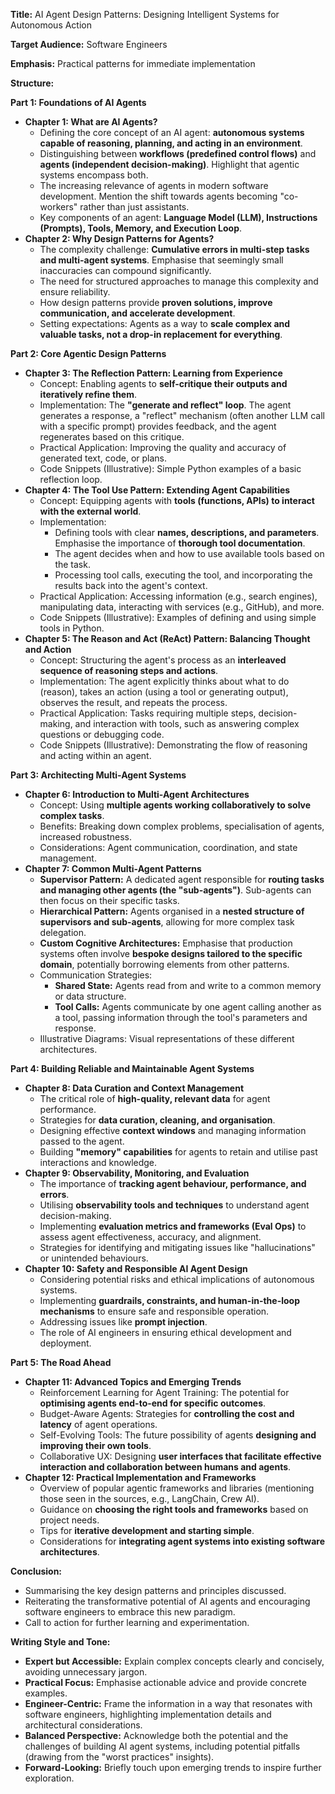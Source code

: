 **Title:** AI Agent Design Patterns: Designing Intelligent Systems for Autonomous Action

**Target Audience:** Software Engineers

**Emphasis:** Practical patterns for immediate implementation

**Structure:**

**Part 1: Foundations of AI Agents**

*   **Chapter 1: What are AI Agents?**
    *   Defining the core concept of an AI agent: **autonomous systems capable of reasoning, planning, and acting in an environment**.
    *   Distinguishing between **workflows (predefined control flows)** and **agents (independent decision-making)**. Highlight that agentic systems encompass both.
    *   The increasing relevance of agents in modern software development. Mention the shift towards agents becoming "co-workers" rather than just assistants.
    *   Key components of an agent: **Language Model (LLM), Instructions (Prompts), Tools, Memory, and Execution Loop**.
*   **Chapter 2: Why Design Patterns for Agents?**
    *   The complexity challenge: **Cumulative errors in multi-step tasks and multi-agent systems**. Emphasise that seemingly small inaccuracies can compound significantly.
    *   The need for structured approaches to manage this complexity and ensure reliability.
    *   How design patterns provide **proven solutions, improve communication, and accelerate development**.
    *   Setting expectations: Agents as a way to **scale complex and valuable tasks, not a drop-in replacement for everything**.

**Part 2: Core Agentic Design Patterns**

*   **Chapter 3: The Reflection Pattern: Learning from Experience**
    *   Concept: Enabling agents to **self-critique their outputs and iteratively refine them**.
    *   Implementation: The **"generate and reflect" loop**. The agent generates a response, a "reflect" mechanism (often another LLM call with a specific prompt) provides feedback, and the agent regenerates based on this critique.
    *   Practical Application: Improving the quality and accuracy of generated text, code, or plans.
    *   Code Snippets (Illustrative): Simple Python examples of a basic reflection loop.
*   **Chapter 4: The Tool Use Pattern: Extending Agent Capabilities**
    *   Concept: Equipping agents with **tools (functions, APIs) to interact with the external world**.
    *   Implementation:
        *   Defining tools with clear **names, descriptions, and parameters**. Emphasise the importance of **thorough tool documentation**.
        *   The agent decides when and how to use available tools based on the task.
        *   Processing tool calls, executing the tool, and incorporating the results back into the agent's context.
    *   Practical Application: Accessing information (e.g., search engines), manipulating data, interacting with services (e.g., GitHub), and more.
    *   Code Snippets (Illustrative): Examples of defining and using simple tools in Python.
*   **Chapter 5: The Reason and Act (ReAct) Pattern: Balancing Thought and Action**
    *   Concept: Structuring the agent's process as an **interleaved sequence of reasoning steps and actions**.
    *   Implementation: The agent explicitly thinks about what to do (reason), takes an action (using a tool or generating output), observes the result, and repeats the process.
    *   Practical Application: Tasks requiring multiple steps, decision-making, and interaction with tools, such as answering complex questions or debugging code.
    *   Code Snippets (Illustrative): Demonstrating the flow of reasoning and acting within an agent.

**Part 3: Architecting Multi-Agent Systems**

*   **Chapter 6: Introduction to Multi-Agent Architectures**
    *   Concept: Using **multiple agents working collaboratively to solve complex tasks**.
    *   Benefits: Breaking down complex problems, specialisation of agents, increased robustness.
    *   Considerations: Agent communication, coordination, and state management.
*   **Chapter 7: Common Multi-Agent Patterns**
    *   **Supervisor Pattern:** A dedicated agent responsible for **routing tasks and managing other agents (the "sub-agents")**. Sub-agents can then focus on their specific tasks.
    *   **Hierarchical Pattern:** Agents organised in a **nested structure of supervisors and sub-agents**, allowing for more complex task delegation.
    *   **Custom Cognitive Architectures:** Emphasise that production systems often involve **bespoke designs tailored to the specific domain**, potentially borrowing elements from other patterns.
    *   Communication Strategies:
        *   **Shared State:** Agents read from and write to a common memory or data structure.
        *   **Tool Calls:** Agents communicate by one agent calling another as a tool, passing information through the tool's parameters and response.
    *   Illustrative Diagrams: Visual representations of these different architectures.

**Part 4: Building Reliable and Maintainable Agent Systems**

*   **Chapter 8: Data Curation and Context Management**
    *   The critical role of **high-quality, relevant data** for agent performance.
    *   Strategies for **data curation, cleaning, and organisation**.
    *   Designing effective **context windows** and managing information passed to the agent.
    *   Building **"memory" capabilities** for agents to retain and utilise past interactions and knowledge.
*   **Chapter 9: Observability, Monitoring, and Evaluation**
    *   The importance of **tracking agent behaviour, performance, and errors**.
    *   Utilising **observability tools and techniques** to understand agent decision-making.
    *   Implementing **evaluation metrics and frameworks (Eval Ops)** to assess agent effectiveness, accuracy, and alignment.
    *   Strategies for identifying and mitigating issues like "hallucinations" or unintended behaviours.
*   **Chapter 10: Safety and Responsible AI Agent Design**
    *   Considering potential risks and ethical implications of autonomous systems.
    *   Implementing **guardrails, constraints, and human-in-the-loop mechanisms** to ensure safe and responsible operation.
    *   Addressing issues like **prompt injection**.
    *   The role of AI engineers in ensuring ethical development and deployment.

**Part 5: The Road Ahead**

*   **Chapter 11: Advanced Topics and Emerging Trends**
    *   Reinforcement Learning for Agent Training: The potential for **optimising agents end-to-end for specific outcomes**.
    *   Budget-Aware Agents: Strategies for **controlling the cost and latency** of agent operations.
    *   Self-Evolving Tools: The future possibility of agents **designing and improving their own tools**.
    *   Collaborative UX: Designing **user interfaces that facilitate effective interaction and collaboration between humans and agents**.
*   **Chapter 12: Practical Implementation and Frameworks**
    *   Overview of popular agentic frameworks and libraries (mentioning those seen in the sources, e.g., LangChain, Crew AI).
    *   Guidance on **choosing the right tools and frameworks** based on project needs.
    *   Tips for **iterative development and starting simple**.
    *   Considerations for **integrating agent systems into existing software architectures**.

**Conclusion:**

*   Summarising the key design patterns and principles discussed.
*   Reiterating the transformative potential of AI agents and encouraging software engineers to embrace this new paradigm.
*   Call to action for further learning and experimentation.

**Writing Style and Tone:**

*   **Expert but Accessible:** Explain complex concepts clearly and concisely, avoiding unnecessary jargon.
*   **Practical Focus:** Emphasise actionable advice and provide concrete examples.
*   **Engineer-Centric:** Frame the information in a way that resonates with software engineers, highlighting implementation details and architectural considerations.
*   **Balanced Perspective:** Acknowledge both the potential and the challenges of building AI agent systems, including potential pitfalls (drawing from the "worst practices" insights).
*   **Forward-Looking:** Briefly touch upon emerging trends to inspire further exploration.

